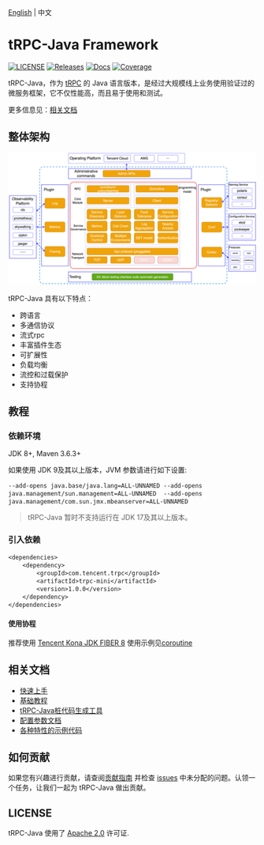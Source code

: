 [English](README.md) | 中文

# tRPC-Java Framework

[![LICENSE](https://img.shields.io/badge/license-Apache--2.0-green.svg)](https://github.com/trpc-group/trpc-java/blob/master/LICENSE)
[![Releases](https://img.shields.io/github/release/trpc.group/trpc-java.svg?style=flat-square)](https://github.com/trpc-group/trpc-java/releases)
[![Docs](https://img.shields.io/badge/docs-latest-green)](https://github.com/trpc-group/trpc-java/tree/master/docs/)
[![Coverage](https://codecov.io/gh/trpc-group/trpc-java/graph/badge.svg?token=PCzWvpNAIk)](https://codecov.io/gh/trpc-group/trpc-java)

tRPC-Java，作为 [tRPC](https://github.com/trpc-group/trpc) 的 Java
语言版本，是经过大规模线上业务使用验证过的微服务框架，它不仅性能高，而且易于使用和测试。

更多信息见：[相关文档](#相关文档)

## 整体架构

![架构图](.resources/overall.png)

tRPC-Java 具有以下特点：

- 跨语言
- 多通信协议
- 流式rpc
- 丰富插件生态
- 可扩展性
- 负载均衡
- 流控和过载保护
- 支持协程

## 教程

### 依赖环境

JDK 8+, Maven 3.6.3+

如果使用 JDK 9及其以上版本，JVM 参数请进行如下设置:

```shell
--add-opens java.base/java.lang=ALL-UNNAMED --add-opens java.management/sun.management=ALL-UNNAMED  --add-opens java.management/com.sun.jmx.mbeanserver=ALL-UNNAMED
```

> tRPC-Java 暂时不支持运行在 JDK 17及其以上版本。

### 引入依赖

```pom
<dependencies>
    <dependency>
        <groupId>com.tencent.trpc</groupId>
        <artifactId>trpc-mini</artifactId>
        <version>1.0.0</version>
    </dependency>
</dependencies>
```

#### 使用协程

推荐使用 [Tencent Kona JDK FIBER 8](https://github.com/Tencent/TencentKona-8)
使用示例见[coroutine](https://github.com/trpc-group/trpc-java-examples/tree/master/trpc-examples-coroutine)

<h2 id="2">相关文档</h2>

- [快速上手](/docs/zh/1.quick_start.md)
- [基础教程](/docs/zh/2.basic_tutorial.md)
- [tRPC-Java桩代码生成工具](/docs/zh/3.protobuf_stub_plugin.md)
- [配置参数文档](/docs/zh/4.configuration.md)
- [各种特性的示例代码](https://github.com/trpc-group/trpc-java-examples)

## 如何贡献

如果您有兴趣进行贡献，请查阅[贡献指南](CONTRIBUTING.zh_CN.md)
并检查 [issues](https://github.com/trpc-group/trpc-java/issues)
中未分配的问题。认领一个任务，让我们一起为 tRPC-Java 做出贡献。

## LICENSE

tRPC-Java 使用了 [Apache 2.0](LICENSE) 许可证.